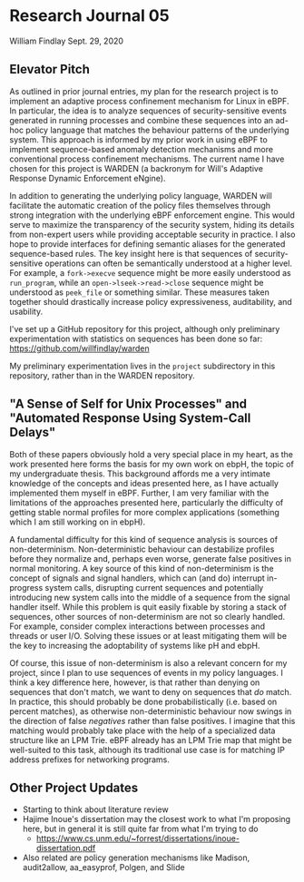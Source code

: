 # Research Journal 05

William Findlay
Sept. 29, 2020

## Elevator Pitch

As outlined in prior journal entries, my plan for the research project is to
implement an adaptive process confinement mechanism for Linux in eBPF. In
particular, the idea is to analyze sequences of security-sensitive events
generated in running processes and combine these sequences into an ad-hoc policy
language that matches the behaviour patterns of the underlying system. This
approach is informed by my prior work in using eBPF to implement sequence-based
anomaly detection mechanisms and more conventional process confinement
mechanisms. The current name I have chosen for this project is WARDEN
(a backronym for Will's Adaptive Response Dynamic Enforcement eNgine).

In addition to generating the underlying policy language, WARDEN will
facilitate the automatic creation of the policy files themselves through strong
integration with the underlying eBPF enforcement engine. This would serve to
maximize the transparency of the security system, hiding its details from
non-expert users while providing acceptable security in practice. I also hope to
provide interfaces for defining semantic aliases for the generated
sequence-based rules. The key insight here is that sequences of
security-sensitive operations can often be semantically understood at a higher
level. For example, a `fork->execve` sequence might be more easily understood as
`run_program`, while an `open->lseek->read->close` sequence might be understood
as `peek_file` or something similar. These measures taken together should
drastically increase policy expressiveness, auditability, and usability.

I've set up a GitHub repository for this project, although only preliminary experimentation
with statistics on sequences has been done so far: https://github.com/willfindlay/warden

My preliminary experimentation lives in the `project` subdirectory in this repository,
rather than in the WARDEN repository.

## "A Sense of Self for Unix Processes" and "Automated Response Using System-Call Delays"

Both of these papers obviously hold a very special place in my heart, as the
work presented here forms the basis for my own work on ebpH, the topic of my
undergraduate thesis. This background affords me a very intimate knowledge of
the concepts and ideas presented here, as I have actually implemented them
myself in eBPF. Further, I am very familiar with the limitations of the
approaches presented here, particularly the difficulty of getting stable normal
profiles for more complex applications (something which I am still working on
in ebpH).

A fundamental difficulty for this kind of sequence analysis is sources of
non-determinism. Non-deterministic behaviour can destabilize profiles before
they normalize and, perhaps even worse, generate false positives in normal
monitoring. A key source of this kind of non-determinism is the concept of
signals and signal handlers, which can (and do) interrupt in-progress system
calls, disrupting current sequences and potentially introducing new system calls
into the middle of a sequence from the signal handler itself. While this problem
is quit easily fixable by storing a stack of sequences, other sources of
non-determinism are not so clearly handled. For example, consider complex
interactions between processes and threads or user I/O. Solving these issues
or at least mitigating them will be the key to increasing the adoptability
of systems like pH and ebpH.

Of course, this issue of non-determinism is  also a relevant concern for my
project, since I plan to use sequences of events in my policy languages. I think
a key difference here, however, is that rather than denying on sequences that
don't match, we want to deny on sequences that *do* match. In practice, this
should probably be done probabilistically (i.e. based on percent matches), as
otherwise non-deterministic behaviour now swings in the direction of false
*negatives* rather than false positives. I imagine that this matching
would probably take place with the help of a specialized data structure like
an LPM Trie. eBPF already has an LPM Trie map that might be well-suited to this
task, although its traditional use case is for matching IP address prefixes
for networking programs.

## Other Project Updates

- Starting to think about literature review
- Hajime Inoue's dissertation may the closest work to what I'm proposing here,
  but in general it is still quite far from what I'm trying to do
    - https://www.cs.unm.edu/~forrest/dissertations/inoue-dissertation.pdf
- Also related are policy generation mechanisms like Madison, audit2allow,
  aa\_easyprof, Polgen, and Slide
